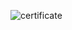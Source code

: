 ![certificate](https://firebasestorage.googleapis.com/v0/b/testautomationu-9e0b6.appspot.com/o/certificates%2FTAU-69742f26.png?alt=media&token=1ff8bb70-8010-449a-9427-952c9cf7e5c1)
